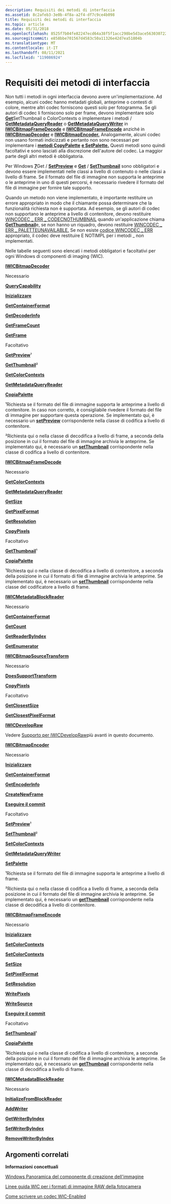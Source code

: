 ```yaml
---
description: Requisiti dei metodi di interfaccia
ms.assetid: 8c2afeb3-3e0b-4f8a-a2f4-df7c9ce4b098
title: Requisiti dei metodi di interfaccia
ms.topic: article
ms.date: 05/31/2018
ms.openlocfilehash: 8525f7b04fe82247ecd64a38f5f1acc298be5d3ace56303072268fed6a4a3cfd
ms.sourcegitcommit: e858bbe701567d4583c50a11326e42d7ea51804b
ms.translationtype: MT
ms.contentlocale: it-IT
ms.lasthandoff: 08/11/2021
ms.locfileid: "119086924"
---
```

# <a name="interface-method-requirements"></a>Requisiti dei metodi di interfaccia

Non tutti i metodi in ogni interfaccia devono avere un'implementazione. Ad esempio, alcuni codec hanno metadati globali, anteprime o contesti di colore, mentre altri codec forniscono questi solo per fotogramma. Se gli autori di codec li forniscono solo per frame, devono implementare solo [**Get**](/windows/desktop/api/Wincodec/nf-wincodec-iwicbitmapdecoder-getthumbnail)SetThumbnail o ColorContexts o implementare i metodi / [](/windows/desktop/api/Wincodec/nf-wincodec-iwicbitmapencoder-setthumbnail) [**GetMetadataQueryReader**](/windows/desktop/api/Wincodec/nf-wincodec-iwicbitmapframedecode-getmetadataqueryreader) o [**GetMetadataQueryWriter**](/windows/desktop/api/Wincodec/nf-wincodec-iwicbitmapframeencode-getmetadataquerywriter) in [**IWICBitmapFrameDecode**](/windows/desktop/api/Wincodec/nn-wincodec-iwicbitmapframedecode) e [**IWICBitmapFrameEncode**](/windows/desktop/api/Wincodec/nn-wincodec-iwicbitmapframeencode) anziché in [**IWICBitmapDecoder**](/windows/desktop/api/Wincodec/nn-wincodec-iwicbitmapdecoder) e [**IWICBitmapEncoder.**](/windows/desktop/api/wincodec/nn-wincodec-iwicbitmapencoder) Analogamente, alcuni codec non usano formati indicizzati e pertanto non sono necessari per implementare i [**metodi CopyPalette**](/windows/desktop/api/Wincodec/nf-wincodec-iwicbitmapdecoder-copypalette) [**e SetPalette.**](/windows/desktop/api/Wincodec/nf-wincodec-iwicbitmapencoder-setpalette) Questi metodi sono quindi facoltativi e sono lasciati alla discrezione dell'autore del codec. La maggior parte degli altri metodi è obbligatoria.

Per Windows [**7**](/windows/desktop/api/Wincodec/nf-wincodec-iwicbitmapdecoder-getpreview)Get / [**SetPreview**](/windows/desktop/api/Wincodec/nf-wincodec-iwicbitmapencoder-setpreview) e [**Get**](/windows/desktop/api/Wincodec/nf-wincodec-iwicbitmapdecoder-getthumbnail) / [**SetThumbnail**](/windows/desktop/api/Wincodec/nf-wincodec-iwicbitmapencoder-setthumbnail) sono obbligatori e devono essere implementati nelle classi a livello di contenuto o nelle classi a livello di frame. Se il formato del file di immagine non supporta le anteprime o le anteprime in uno di questi percorsi, è necessario rivedere il formato del file di immagine per fornire tale supporto.

Quando un metodo non viene implementato, è importante restituire un errore appropriato in modo che il chiamante possa determinare che la funzionalità richiesta non è supportata. Ad esempio, se gli autori di codec non supportano le anteprime a livello di contenitore, devono restituire [WINCODEC \_ ERR \_ CODECNOTHUMBNAIL](-wic-codec-error-codes.md) quando un'applicazione chiama [**GetThumbnail**](-wic-codec-iwicbitmapdecoder-getthumbnail-proxy.md)e, se non hanno un riquadro, devono restituire [WINCODEC \_ ERR \_ PALETTEUNAVAILABLE.](-wic-codec-error-codes.md) Se non esiste [codice WINCODEC \_ ERR](-wic-codec-error-codes.md) appropriato, il codec deve restituire E NOTIMPL per i metodi \_ non implementati.

Nelle tabelle seguenti sono elencati i metodi obbligatori e facoltativi per ogni Windows di componenti di imaging (WIC).

[**IWICBitmapDecoder**](/windows/desktop/api/Wincodec/nn-wincodec-iwicbitmapdecoder)



Necessario

[**QueryCapability**](/windows/desktop/api/Wincodec/nf-wincodec-iwicbitmapdecoder-querycapability)

[**Inizializzare**](/windows/desktop/api/Wincodec/nf-wincodec-iwicbitmapdecoder-initialize)

[**GetContainerFormat**](/windows/desktop/api/Wincodec/nf-wincodec-iwicbitmapdecoder-getcontainerformat)

[**GetDecoderInfo**](/windows/desktop/api/Wincodec/nf-wincodec-iwicbitmapdecoder-getdecoderinfo)

[**GetFrameCount**](/windows/desktop/api/Wincodec/nf-wincodec-iwicbitmapdecoder-getframecount)

[**GetFrame**](/windows/desktop/api/Wincodec/nf-wincodec-iwicbitmapdecoder-getframe)

Facoltativo

[**GetPreview**](/windows/desktop/api/Wincodec/nf-wincodec-iwicbitmapdecoder-getpreview)¹

[**GetThumbnail**](/windows/desktop/api/Wincodec/nf-wincodec-iwicbitmapdecoder-getthumbnail)²

[**GetColorContexts**](/windows/desktop/api/Wincodec/nf-wincodec-iwicbitmapdecoder-getcolorcontexts)

[**GetMetadataQueryReader**](/windows/desktop/api/Wincodec/nf-wincodec-iwicbitmapdecoder-getmetadataqueryreader)

[**CopiaPalette**](/windows/desktop/api/Wincodec/nf-wincodec-iwicbitmapdecoder-copypalette)



 

¹Richiesta se il formato del file di immagine supporta le anteprime a livello di contenitore. In caso non corretto, è consigliabile rivedere il formato del file di immagine per supportare questa operazione. Se implementato qui, è necessario un [**setPreview**](/windows/desktop/api/Wincodec/nf-wincodec-iwicbitmapencoder-setpreview) corrispondente nella classe di codifica a livello di contenitore.

²Richiesta qui o nella classe di decodifica a livello di frame, a seconda della posizione in cui il formato del file di immagine archivia le anteprime. Se implementato qui, è necessario un [**setThumbnail**](/windows/desktop/api/Wincodec/nf-wincodec-iwicbitmapencoder-setthumbnail) corrispondente nella classe di codifica a livello di contenitore.

[**IWICBitmapFrameDecode**](/windows/desktop/api/Wincodec/nn-wincodec-iwicbitmapframedecode)



Necessario

[**GetColorContexts**](/windows/desktop/api/Wincodec/nf-wincodec-iwicbitmapframedecode-getcolorcontexts)

[**GetMetadataQueryReader**](/windows/desktop/api/Wincodec/nf-wincodec-iwicbitmapframedecode-getmetadataqueryreader)

[**GetSize**](/windows/desktop/api/Wincodec/nf-wincodec-iwicbitmapsource-getsize)

[**GetPixelFormat**](/windows/desktop/api/Wincodec/nf-wincodec-iwicbitmapsource-getpixelformat)

[**GetResolution**](/windows/desktop/api/Wincodec/nf-wincodec-iwicbitmapsource-getresolution)

[**CopyPixels**](/windows/desktop/api/Wincodec/nf-wincodec-iwicbitmapsource-copypixels)

Facoltativo

[**GetThumbnail**](/windows/desktop/api/Wincodec/nf-wincodec-iwicbitmapframedecode-getthumbnail)¹

[**CopiaPalette**](/windows/desktop/api/Wincodec/nf-wincodec-iwicbitmapdecoder-copypalette)



 

¹Richiesta qui o nella classe di decodifica a livello di contenitore, a seconda della posizione in cui il formato di file di immagine archivia le anteprime. Se implementato qui, è necessario un [**setThumbnail**](/windows/desktop/api/Wincodec/nf-wincodec-iwicbitmapframeencode-setthumbnail) corrispondente nella classe del codificatore a livello di frame.

[**IWICMetadataBlockReader**](/windows/desktop/api/Wincodecsdk/nn-wincodecsdk-iwicmetadatablockreader)



Necessario

[**GetContainerFormat**](/windows/desktop/api/Wincodecsdk/nf-wincodecsdk-iwicmetadatablockreader-getcontainerformat)

[**GetCount**](/windows/desktop/api/Wincodecsdk/nf-wincodecsdk-iwicmetadatablockreader-getcount)

[**GetReaderByIndex**](/windows/desktop/api/Wincodecsdk/nf-wincodecsdk-iwicmetadatablockreader-getreaderbyindex)

[**GetEnumerator**](/windows/desktop/api/Wincodecsdk/nf-wincodecsdk-iwicmetadatablockreader-getenumerator)



 

[**IWICBitmapSourceTransform**](/windows/desktop/api/Wincodec/nn-wincodec-iwicbitmapsourcetransform)



Necessario

[**DoesSupportTransform**](/windows/desktop/api/Wincodec/nf-wincodec-iwicbitmapsourcetransform-doessupporttransform)

[**CopyPixels**](/windows/desktop/api/Wincodec/nf-wincodec-iwicbitmapsourcetransform-copypixels)

Facoltativo

[**GetClosestSize**](/windows/desktop/api/Wincodec/nf-wincodec-iwicbitmapsourcetransform-getclosestsize)

[**GetClosestPixelFormat**](/windows/desktop/api/Wincodec/nf-wincodec-iwicbitmapsourcetransform-getclosestpixelformat)



 

[**IWICDevelopRaw**](/windows/desktop/api/Wincodec/nn-wincodec-iwicdevelopraw)

Vedere [Supporto per IWICDevelopRaw](./-wic-rawguidelines-iwicdevelopraw.md)più avanti in questo documento.

[**IWICBitmapEncoder**](/windows/desktop/api/wincodec/nn-wincodec-iwicbitmapencoder)



Necessario

[**Inizializzare**](/windows/desktop/api/Wincodec/nf-wincodec-iwicbitmapencoder-initialize)

[**GetContainerFormat**](/windows/desktop/api/Wincodec/nf-wincodec-iwicbitmapencoder-getcontainerformat)

[**GetEncoderInfo**](/windows/desktop/api/Wincodec/nf-wincodec-iwicbitmapencoder-getencoderinfo)

[**CreateNewFrame**](/windows/desktop/api/Wincodec/nf-wincodec-iwicbitmapencoder-createnewframe)

[**Eseguire il commit**](/windows/desktop/api/Wincodec/nf-wincodec-iwicbitmapencoder-commit)

Facoltativo

[**SetPreview**](/windows/desktop/api/Wincodec/nf-wincodec-iwicbitmapencoder-setpreview)¹

[**SetThumbnail**](/windows/desktop/api/Wincodec/nf-wincodec-iwicbitmapencoder-setthumbnail)²

[**SetColorContexts**](/windows/desktop/api/Wincodec/nf-wincodec-iwicbitmapencoder-setcolorcontexts)

[**GetMetadataQueryWriter**](/windows/desktop/api/Wincodec/nf-wincodec-iwicbitmapencoder-getmetadataquerywriter)

[**SetPalette**](/windows/desktop/api/Wincodec/nf-wincodec-iwicbitmap-setpalette)



 

¹Richiesta se il formato del file di immagine supporta le anteprime a livello di frame.

²Richiesta qui o nella classe di codifica a livello di frame, a seconda della posizione in cui il formato del file di immagine archivia le anteprime. Se implementato qui, è necessario un [**getThumbnail**](/windows/desktop/api/Wincodec/nf-wincodec-iwicbitmapdecoder-getthumbnail) corrispondente nella classe di decodifica a livello di contenitore.

[**IWICBitmapFrameEncode**](/windows/desktop/api/Wincodec/nn-wincodec-iwicbitmapframeencode)



Necessario

[**Inizializzare**](/windows/desktop/api/Wincodec/nf-wincodec-iwicbitmapencoder-initialize)

[**SetColorContexts**](/windows/desktop/api/Wincodec/nf-wincodec-iwicbitmapframeencode-setcolorcontexts)

[**SetColorContexts**](/windows/desktop/api/Wincodec/nf-wincodec-iwicbitmapframeencode-setcolorcontexts)

[**SetSize**](/windows/desktop/api/Wincodec/nf-wincodec-iwicbitmapframeencode-setsize)

[**SetPixelFormat**](/windows/desktop/api/Wincodec/nf-wincodec-iwicbitmapframeencode-setpixelformat)

[**SetResolution**](/windows/desktop/api/Wincodec/nf-wincodec-iwicbitmapframeencode-setresolution)

[**WritePixels**](/windows/desktop/api/Wincodec/nf-wincodec-iwicbitmapframeencode-writepixels)

[**WriteSource**](/windows/desktop/api/Wincodec/nf-wincodec-iwicbitmapframeencode-writesource)

[**Eseguire il commit**](/windows/desktop/api/Wincodec/nf-wincodec-iwicbitmapencoder-commit)

Facoltativo

[**SetThumbnail**](/windows/desktop/api/Wincodec/nf-wincodec-iwicbitmapframeencode-setthumbnail)¹

[**CopiaPalette**](/windows/desktop/api/Wincodec/nf-wincodec-iwicbitmapsource-copypalette)



 

¹Richiesta qui o nella classe di codifica a livello di contenitore, a seconda della posizione in cui il formato del file di immagine archivia le anteprime. Se implementato qui, è necessario un [**getThumbnail**](/windows/desktop/api/Wincodec/nf-wincodec-iwicbitmapframedecode-getthumbnail) corrispondente nella classe di decodifica a livello di frame.

[**IWICMetadataBlockReader**](/windows/desktop/api/Wincodecsdk/nn-wincodecsdk-iwicmetadatablockreader)



Necessario

[**InitializeFromBlockReader**](/windows/desktop/api/Wincodecsdk/nf-wincodecsdk-iwicmetadatablockwriter-initializefromblockreader)

[**AddWriter**](/windows/desktop/api/Wincodecsdk/nf-wincodecsdk-iwicmetadatablockwriter-addwriter)

[**GetWriterByIndex**](/windows/desktop/api/Wincodecsdk/nf-wincodecsdk-iwicmetadatablockwriter-getwriterbyindex)

[**SetWriterByIndex**](/windows/desktop/api/Wincodecsdk/nf-wincodecsdk-iwicmetadatablockwriter-setwriterbyindex)

[**RemoveWriterByIndex**](/windows/desktop/api/Wincodecsdk/nf-wincodecsdk-iwicmetadatablockwriter-removewriterbyindex)



 

## <a name="related-topics"></a>Argomenti correlati

<dl> <dt>

**Informazioni concettuali**
</dt> <dt>

[Windows Panoramica del componente di creazione dell'immagine](-wic-about-windows-imaging-codec.md)
</dt> <dt>

[Linee guida WIC per i formati di immagine RAW della fotocamera](-wic-rawguidelines.md)
</dt> <dt>

[Come scrivere un codec WIC-Enabled](-wic-howtowriteacodec.md)
</dt> </dl>

 

 
